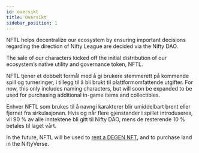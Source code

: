 ```yaml
---
id: oversikt
title: Oversikt
sidebar_position: 1
---
```


NFTL helps decentralize our ecosystem by ensuring important decisions regarding the direction of Nifty League are decided via the Nifty DAO.

The sale of our characters kicked off the initial distribution of our ecosystem’s native utility and governance token, NFTL.

NFTL tjener et dobbelt formål med å gi brukere stemmerett på kommende spill og turneringer, i tillegg til å bli brukt til plattformomfattende utgifter. For now, this only includes naming characters, but will soon be expanded to be used for purchasing additional in-game items and collectibles.

Enhver NFTL som brukes til å navngi karakterer blir umiddelbart brent eller fjernet fra sirkulasjonen. Hvis og når flere gjenstander i spillet introduseres, vil 90 % av alle inntektene bli gitt til Nifty DAO, mens de resterende 10 % betales til laget vårt.

In the future, NFTL will be used to [rent a DEGEN NFT](http://localhost:3000/guides/rentals/rental-overview), and to purchase land in the NiftyVerse.
